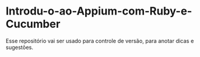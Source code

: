 # Introdu-o-ao-Appium-com-Ruby-e-Cucumber
Esse repositório vai ser usado para controle de versão, para anotar dicas e sugestões.
